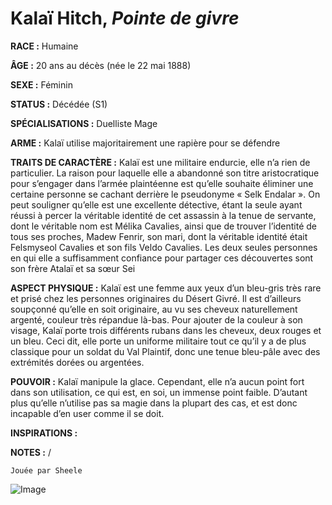 # Kalaï Hitch, *Pointe de givre*

**RACE :** Humaine

**ÂGE :** 20 ans au décès (née le 22 mai 1888)

**SEXE :** Féminin

**STATUS :** Décédée (S1)

**SPÉCIALISATIONS :** Duelliste Mage

**ARME :** Kalaï utilise majoritairement une rapière pour se défendre

**TRAITS DE CARACTÈRE :** Kalaï est une militaire endurcie, elle n’a rien de particulier. La raison pour laquelle elle a abandonné son titre aristocratique pour s’engager dans l’armée plaintéenne est qu’elle souhaite éliminer une certaine personne se cachant derrière le pseudonyme « Selk Endalar ». On peut souligner qu’elle est une excellente détective, étant la seule ayant réussi à percer la véritable identité de cet assassin à la tenue de servante, dont le véritable nom est Mélika Cavalies, ainsi que de trouver l’identité de tous ses proches, Madew Fenrir, son mari, dont la véritable identité était Felsmyseol Cavalies et son fils Veldo Cavalies. Les deux seules personnes en qui elle a suffisamment confiance pour partager ces découvertes sont son frère Atalaï et sa sœur Sei

**ASPECT PHYSIQUE :** Kalaï est une femme aux yeux d’un bleu-gris très rare et prisé chez les personnes originaires du Désert Givré. Il est d’ailleurs soupçonné qu’elle en soit originaire, au vu ses cheveux naturellement argenté, couleur très répandue là-bas. Pour ajouter de la couleur à son visage, Kalaï porte trois différents rubans dans les cheveux, deux rouges et un bleu. Ceci dit, elle porte un uniforme militaire tout ce qu’il y a de plus classique pour un soldat du Val Plaintif, donc une tenue bleu-pâle avec des extrémités dorées ou argentées.

**POUVOIR :** Kalaï manipule la glace. Cependant, elle n’a aucun point fort dans son utilisation, ce qui est, en soi, un immense point faible. D’autant plus qu’elle n’utilise pas sa magie dans la plupart des cas, et est donc incapable d’en user comme il se doit.

**INSPIRATIONS :** 

**NOTES :** /

`Jouée par Sheele`

![Image](https://share.alkanife.fr/bna.png)


